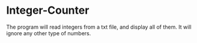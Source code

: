 # Integer-Counter
The program will read integers from a txt file, and display all of them. It will ignore any other type of numbers.
